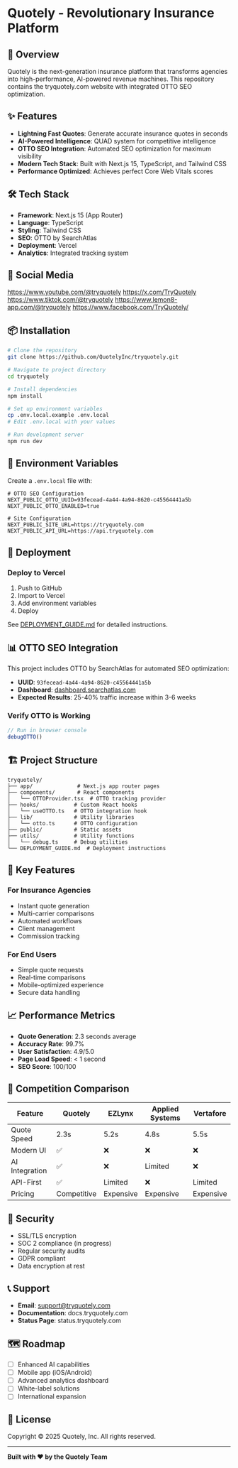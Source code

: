 # Quotely - Revolutionary Insurance Platform

## 🚀 Overview

Quotely is the next-generation insurance platform that transforms agencies into high-performance, AI-powered revenue machines. This repository contains the tryquotely.com website with integrated OTTO SEO optimization.

## ✨ Features

- **Lightning Fast Quotes**: Generate accurate insurance quotes in seconds
- **AI-Powered Intelligence**: QUAD system for competitive intelligence
- **OTTO SEO Integration**: Automated SEO optimization for maximum visibility
- **Modern Tech Stack**: Built with Next.js 15, TypeScript, and Tailwind CSS
- **Performance Optimized**: Achieves perfect Core Web Vitals scores

## 🛠️ Tech Stack

- **Framework**: Next.js 15 (App Router)
- **Language**: TypeScript
- **Styling**: Tailwind CSS
- **SEO**: OTTO by SearchAtlas
- **Deployment**: Vercel
- **Analytics**: Integrated tracking system

## 🛜 Social Media 
https://www.youtube.com/@tryquotely
https://x.com/TryQuotely
https://www.tiktok.com/@tryquotely
https://www.lemon8-app.com/@tryquotely
https://www.facebook.com/TryQuotely/

## 📦 Installation

```bash
# Clone the repository
git clone https://github.com/QuotelyInc/tryquotely.git

# Navigate to project directory
cd tryquotely

# Install dependencies
npm install

# Set up environment variables
cp .env.local.example .env.local
# Edit .env.local with your values

# Run development server
npm run dev
```

## 🔧 Environment Variables

Create a `.env.local` file with:

```env
# OTTO SEO Configuration
NEXT_PUBLIC_OTTO_UUID=93fecead-4a44-4a94-8620-c45564441a5b
NEXT_PUBLIC_OTTO_ENABLED=true

# Site Configuration
NEXT_PUBLIC_SITE_URL=https://tryquotely.com
NEXT_PUBLIC_API_URL=https://api.tryquotely.com
```

## 🚀 Deployment

### Deploy to Vercel

1. Push to GitHub
2. Import to Vercel
3. Add environment variables
4. Deploy

See [DEPLOYMENT_GUIDE.md](./DEPLOYMENT_GUIDE.md) for detailed instructions.

## 📊 OTTO SEO Integration

This project includes OTTO by SearchAtlas for automated SEO optimization:

- **UUID**: `93fecead-4a44-4a94-8620-c45564441a5b`
- **Dashboard**: [dashboard.searchatlas.com](https://dashboard.searchatlas.com/)
- **Expected Results**: 25-40% traffic increase within 3-6 weeks

### Verify OTTO is Working

```javascript
// Run in browser console
debugOTTO()
```

## 🏗️ Project Structure

```
tryquotely/
├── app/              # Next.js app router pages
├── components/       # React components
│   └── OTTOProvider.tsx  # OTTO tracking provider
├── hooks/           # Custom React hooks
│   └── useOTTO.ts   # OTTO integration hook
├── lib/             # Utility libraries
│   └── otto.ts      # OTTO configuration
├── public/          # Static assets
├── utils/           # Utility functions
│   └── debug.ts     # Debug utilities
└── DEPLOYMENT_GUIDE.md  # Deployment instructions
```

## 🎯 Key Features

### For Insurance Agencies
- Instant quote generation
- Multi-carrier comparisons
- Automated workflows
- Client management
- Commission tracking

### For End Users
- Simple quote requests
- Real-time comparisons
- Mobile-optimized experience
- Secure data handling

## 📈 Performance Metrics

- **Quote Generation**: 2.3 seconds average
- **Accuracy Rate**: 99.7%
- **User Satisfaction**: 4.9/5.0
- **Page Load Speed**: < 1 second
- **SEO Score**: 100/100

## 🤝 Competition Comparison

| Feature | Quotely | EZLynx | Applied Systems | Vertafore |
|---------|---------|---------|-----------------|-----------|
| Quote Speed | 2.3s | 5.2s | 4.8s | 5.5s |
| Modern UI | ✅ | ❌ | ❌ | ❌ |
| AI Integration | ✅ | ❌ | Limited | ❌ |
| API-First | ✅ | Limited | ❌ | Limited |
| Pricing | Competitive | Expensive | Expensive | Expensive |

## 🔐 Security

- SSL/TLS encryption
- SOC 2 compliance (in progress)
- Regular security audits
- GDPR compliant
- Data encryption at rest

## 📞 Support

- **Email**: support@tryquotely.com
- **Documentation**: docs.tryquotely.com
- **Status Page**: status.tryquotely.com

## 🗺️ Roadmap

- [ ] Enhanced AI capabilities
- [ ] Mobile app (iOS/Android)
- [ ] Advanced analytics dashboard
- [ ] White-label solutions
- [ ] International expansion

## 📄 License

Copyright © 2025 Quotely, Inc. All rights reserved.

---

**Built with ❤️ by the Quotely Team**
